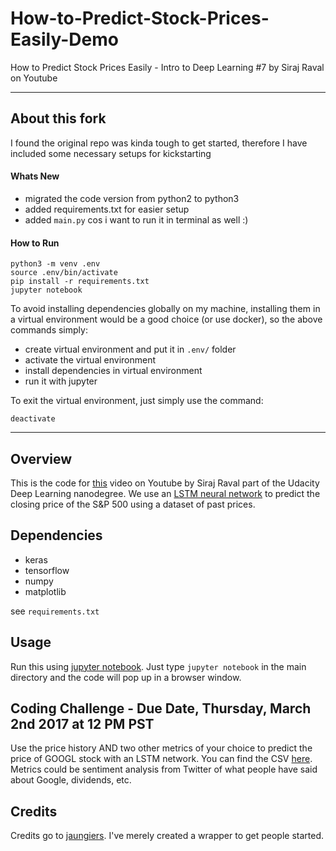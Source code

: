 # How-to-Predict-Stock-Prices-Easily-Demo
How to Predict Stock Prices Easily - Intro to Deep Learning #7 by Siraj Raval on Youtube

---

## About this fork
I found the original repo was kinda tough to get started, therefore I have included some necessary setups for kickstarting

#### Whats New
- migrated the code version from python2 to python3
- added requirements.txt for easier setup
- added `main.py` cos i want to run it in terminal as well :)

#### How to Run
```
python3 -m venv .env
source .env/bin/activate
pip install -r requirements.txt
jupyter notebook
```
To avoid installing dependencies globally on my machine, installing them in a virtual environment would be a good choice (or use docker), so the above commands simply:

- create virtual environment and put it in `.env/` folder
- activate the virtual environment
- install dependencies in virtual environment
- run it with jupyter

To exit the virtual environment, just simply use the command:
```
deactivate
```

---

## Overview

This is the code for [this](https://youtu.be/ftMq5ps503w) video on Youtube by Siraj Raval part of the Udacity Deep Learning nanodegree. We use an [LSTM neural network](http://colah.github.io/posts/2015-08-Understanding-LSTMs/) to predict the closing price of the S&P 500 using a dataset of past prices.

## Dependencies

* keras
* tensorflow
* numpy
* matplotlib

see `requirements.txt`

## Usage

Run this using [jupyter notebook](http://jupyter.readthedocs.io/en/latest/install.html). Just type `jupyter notebook` in the main directory and the code will pop up in a browser window.

## Coding Challenge - Due Date, Thursday, March 2nd 2017 at 12 PM PST

Use the price history AND two other metrics of your choice to predict the price of GOOGL stock with an LSTM network. You can find the CSV [here](https://www.google.com/finance/historical?q=NASDAQ%3AGOOGL&ei=Xu6wWKnDAcS1jAGX6a-ACg). Metrics could be sentiment analysis from Twitter of what people have said about Google, dividends, etc.

## Credits

Credits go to [jaungiers](https://github.com/jaungiers/LSTM-Neural-Network-for-Time-Series-Prediction). I've merely created a wrapper to get people started.
